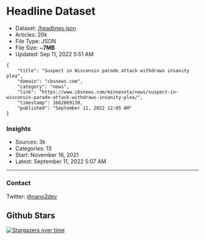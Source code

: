 # Headline Dataset

- Dataset: [/headlines.json](https://raw.githubusercontent.com/fwd/news/master/headlines.json) 
- Articles: 20k
- File Type: JSON
- File Size: ~**7MB**
- Updated: Sep 11, 2022 5:51 AM

```
{
    "title": "Suspect in Wisconsin parade attack withdraws insanity plea",
    "domain": "cbsnews.com",
    "category": "news",
    "link": "https://www.cbsnews.com/minnesota/news/suspect-in-wisconsin-parade-attack-withdraws-insanity-plea/",
    "timestamp": 1662869130,
    "published": "September 11, 2022 12:05 AM"
}
```

### Insights

- Sources: 3k
- Categories: 13
- Start: November 16, 2021
- Latest: September 11, 2022 5:07 AM

---

### Contact 

Twitter: [@nano2dev](https://twitter.com/nano2dev)

## Github Stars

[![Stargazers over time](https://starchart.cc/fwd/news.svg)](https://starchart.cc/fwd/news)
